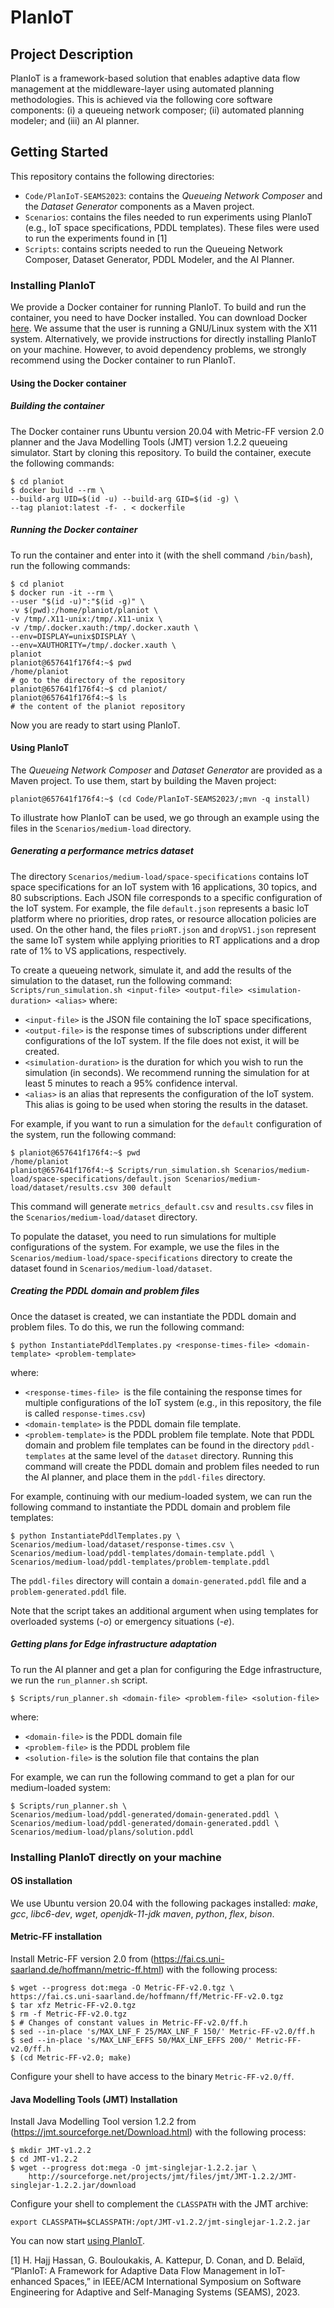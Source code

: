 # PlanIoT

## Project Description
PlanIoT is a framework-based solution that enables adaptive data flow management at the middleware-layer using automated planning methodologies. This is achieved via the following core software components: (i) a queueing network composer; (ii) automated planning modeler; and (iii) an AI planner. 

## Getting Started
This repository contains the following directories:
* ```Code/PlanIoT-SEAMS2023```: contains the *Queueing Network Composer* and the *Dataset Generator* components as a Maven project.
* ```Scenarios```: contains the files needed to run experiments using PlanIoT (e.g., IoT space specifications, PDDL templates). These files were used to run the experiments found in [1]
* ```Scripts```: contains scripts needed to run the Queueing Network Composer, Dataset Generator, PDDL Modeler, and the AI Planner.

### Installing PlanIoT
We provide a Docker container for running PlanIoT. To build and run the container, you need to have Docker installed. You can download Docker [here](https://docs.docker.com/get-docker/).
We assume that the user is running a GNU/Linux system with the X11 system.
Alternatively, we provide instructions for directly installing PlanIoT on your machine. However, to avoid dependency problems, we strongly recommend using the Docker container to run PlanIoT.
#### Using  the Docker container
##### Building the container
The Docker container runs Ubuntu version 20.04 with Metric-FF version 2.0 planner and the Java Modelling Tools (JMT) version 1.2.2 queueing simulator.
Start by cloning this repository.
To build the container, execute the following commands:
```
$ cd planiot
$ docker build --rm \
--build-arg UID=$(id -u) --build-arg GID=$(id -g) \
--tag planiot:latest -f- . < dockerfile
```

##### Running the Docker container

To run the container and enter into it (with the shell command `/bin/bash`), run the following commands:
```
$ cd planiot
$ docker run -it --rm \
--user "$(id -u)":"$(id -g)" \
-v $(pwd):/home/planiot/planiot \
-v /tmp/.X11-unix:/tmp/.X11-unix \
-v /tmp/.docker.xauth:/tmp/.docker.xauth \
--env=DISPLAY=unix$DISPLAY \
--env=XAUTHORITY=/tmp/.docker.xauth \
planiot
planiot@657641f176f4:~$ pwd
/home/planiot
# go to the directory of the repository
planiot@657641f176f4:~$ cd planiot/
planiot@657641f176f4:~$ ls
# the content of the planiot repository
```
Now you are ready to start using PlanIoT.

#### Using PlanIoT
The *Queueing Network Composer* and *Dataset Generator* are provided as a Maven project. To use them, start by building the Maven project:
```
planiot@657641f176f4:~$ (cd Code/PlanIoT-SEAMS2023/;mvn -q install)
```
To illustrate how PlanIoT can be used, we go through an example using the files in the ```Scenarios/medium-load``` directory.

##### Generating a performance metrics dataset
The directory ```Scenarios/medium-load/space-specifications``` contains IoT space specifications for an IoT system with 16 applications, 30 topics, and 80 subscriptions. Each JSON file corresponds to a specific configuration of the IoT system. For example, the file ```default.json``` represents a basic IoT platform where no priorities, drop rates, or resource allocation policies are used. On the other hand, the files ```prioRT.json``` and ```dropVS1.json``` represent the same IoT system while applying priorities to RT applications and a drop rate of 1% to VS applications, respectively.

To create a queueing network, simulate it, and add the results of the simulation to the dataset, run the following command:
```Scripts/run_simulation.sh <input-file> <output-file> <simulation-duration> <alias>```
where:
*  ``<input-file>`` is the JSON file containing the IoT space specifications,
*  ``<output-file>`` is the response times of subscriptions under different configurations of the IoT system. If the file does not exist, it will be created.
* ``<simulation-duration>`` is the duration for which you wish to run the simulation (in seconds). We recommend running the simulation for at least 5 minutes to reach a 95% confidence interval.
* ``<alias>`` is an alias that represents the configuration of the IoT system. This alias is going to be used when storing the results in the dataset.

For example, if you want to run a simulation for the ``default`` configuration of the system, run the following command:
``` 
$ planiot@657641f176f4:~$ pwd
/home/planiot
planiot@657641f176f4:~$ Scripts/run_simulation.sh Scenarios/medium-load/space-specifications/default.json Scenarios/medium-load/dataset/results.csv 300 default
```
This command will generate ```metrics_default.csv``` and ```results.csv``` files in the ```Scenarios/medium-load/dataset``` directory.

To populate the dataset, you need to run simulations for multiple configurations of the system. For example, we use the files in the ```Scenarios/medium-load/space-specifications``` directory to create the dataset found in ```Scenarios/medium-load/dataset```.

##### Creating the PDDL domain and problem files
Once the dataset is created, we can instantiate the PDDL domain and problem files. To do this, we run the following command:
```
$ python InstantiatePddlTemplates.py <response-times-file> <domain-template> <problem-template>
```
where:
* ```<response-times-file> ```is the file containing the response times for multiple configurations of the IoT system (e.g., in this repository, the file is called ```response-times.csv```)
* ```<domain-template>``` is the PDDL domain file template.
* ```<problem-template>``` is the PDDL problem file template.
Note that PDDL domain and problem file templates can be found in the directory ```pddl-templates``` at the same level of the ```dataset``` directory.
Running this command will create the PDDL domain and problem files needed to run the AI planner, and place them in the ```pddl-files``` directory.

For example, continuing with our medium-loaded system, we can run the following command to instantiate the PDDL domain and problem file templates:
```
$ python InstantiatePddlTemplates.py \
Scenarios/medium-load/dataset/response-times.csv \
Scenarios/medium-load/pddl-templates/domain-template.pddl \
Scenarios/medium-load/pddl-templates/problem-template.pddl
```
The ```pddl-files``` directory will contain a ```domain-generated.pddl``` file and a ```problem-generated.pddl``` file.

Note that the script takes an additional argument when using templates for overloaded systems  (*-o*) or emergency situations (*-e*).

##### Getting plans for Edge infrastructure adaptation
To run the AI planner and get a plan for configuring the Edge infrastructure, we run the ```run_planner.sh``` script.
```
$ Scripts/run_planner.sh <domain-file> <problem-file> <solution-file>
```
where:
* ```<domain-file>``` is the PDDL domain file
* ```<problem-file>``` is the PDDL problem file
* ```<solution-file>``` is the solution file that contains the plan

For example, we can run the following command to get a plan for our medium-loaded system:
```
$ Scripts/run_planner.sh \
Scenarios/medium-load/pddl-generated/domain-generated.pddl \
Scenarios/medium-load/pddl-generated/domain-generated.pddl \
Scenarios/medium-load/plans/solution.pddl
```


### Installing PlanIoT directly on your machine

#### OS installation

We use Ubuntu version 20.04 with the following packages installed: *make*, *gcc*, *libc6-dev*, *wget*, *openjdk-11-jdk maven*, *python*, *flex*, *bison*.

#### Metric-FF installation

Install Metric-FF version 2.0 from (https://fai.cs.uni-saarland.de/hoffmann/metric-ff.html) with the following process:
```
$ wget --progress dot:mega -O Metric-FF-v2.0.tgz \
https://fai.cs.uni-saarland.de/hoffmann/ff/Metric-FF-v2.0.tgz
$ tar xfz Metric-FF-v2.0.tgz
$ rm -f Metric-FF-v2.0.tgz
$ # Changes of constant values in Metric-FF-v2.0/ff.h
$ sed --in-place 's/MAX_LNF_F 25/MAX_LNF_F 150/' Metric-FF-v2.0/ff.h
$ sed --in-place 's/MAX_LNF_EFFS 50/MAX_LNF_EFFS 200/' Metric-FF-v2.0/ff.h
$ (cd Metric-FF-v2.0; make)
```
Configure your shell to have access to the binary `Metric-FF-v2.0/ff`.

#### Java Modelling Tools (JMT) Installation

Install Java Modelling Tool version 1.2.2 from (https://jmt.sourceforge.net/Download.html) with the following process:
```
$ mkdir JMT-v1.2.2
$ cd JMT-v1.2.2
$ wget --progress dot:mega -O jmt-singlejar-1.2.2.jar \
	http://sourceforge.net/projects/jmt/files/jmt/JMT-1.2.2/JMT-singlejar-1.2.2.jar/download
```

Configure your shell to complement the `CLASSPATH` with the JMT archive:

```
export CLASSPATH=$CLASSPATH:/opt/JMT-v1.2.2/jmt-singlejar-1.2.2.jar
```
You can now start [using PlanIoT](#using-planiot).

[1] H. Hajj Hassan, G. Bouloukakis, A. Kattepur, D. Conan, and D. Belaïd, “PlanIoT: A Framework for Adaptive Data Flow Management in IoT-enhanced Spaces,” in IEEE/ACM International Symposium on Software Engineering for Adaptive and Self-Managing Systems (SEAMS), 2023.